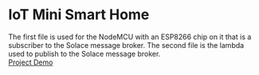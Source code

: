 # IoT Mini Smart Home
The first file is used for the NodeMCU with an ESP8266 chip on it that is a subscriber to the Solace message broker.
The second file is the lambda used to publish to the Solace message broker. 
<br>[Project Demo](https://youtu.be/qJ8RFFVu5CA)
